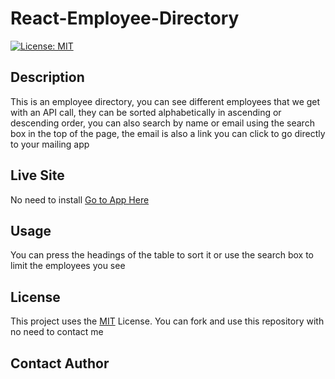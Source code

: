 # React-Employee-Directory

[![License: MIT](https://img.shields.io/badge/License-MIT-yellow.svg)](https://opensource.org/licenses/MIT)

## Description

This is an employee directory, you can see different employees that we get with an API call, they can be sorted alphabetically in ascending or descending order, you can also search by name or email using the search box in the top of the page, the email is also a link you can click to go directly to your mailing app

## Live Site

No need to install [Go to App Here](https://jpecheverryp.github.io/react-employee-directory/)

## Usage

You can press the headings of the table to sort it or use the search box to limit the employees you see

## License

This project uses the [MIT](LICENSE) License.
You can fork and use this repository with no need to contact me

## Contact Author
